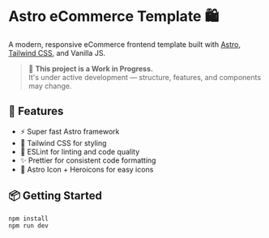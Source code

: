 # Astro eCommerce Template 🛍️

A modern, responsive eCommerce frontend template built with [Astro](https://astro.build/), [Tailwind CSS](https://tailwindcss.com/), and Vanilla JS.

> 🚧 **This project is a Work in Progress.**  
> It's under active development — structure, features, and components may change.

## 🚀 Features

- ⚡️ Super fast Astro framework
- 🎨 Tailwind CSS for styling
- 🧠 ESLint for linting and code quality
- ✨ Prettier for consistent code formatting
- 🧩 Astro Icon + Heroicons for easy icons

## 📦 Getting Started

```bash
npm install
npm run dev
```
